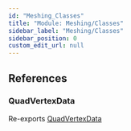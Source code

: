 ```yaml
---
id: "Meshing_Classes"
title: "Module: Meshing/Classes"
sidebar_label: "Meshing/Classes"
sidebar_position: 0
custom_edit_url: null
---
```


## References

### QuadVertexData

Re-exports [QuadVertexData](../classes/Meshing_Classes_VertexData.QuadVertexData.md)

